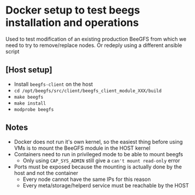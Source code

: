 # Docker setup to test beegs installation and operations

Used to test modification of an existing production BeeGFS from which we need to try to remove/replace nodes.
Or redeply using a different ansible script

## [Host setup]

<!-- https://github.com/RedCoolBeans/docker-beegfs -->
- Install `beegfs-client` on the host
- `cd /opt/beegfs/src/client/beegfs_client_module_XXX/build`
- `make beegfs`
- `make install`
- `modprobe beegfs`

## Notes

- Docker does not run it's own kernel, so the easiest thing before using VMs is to mount the BeeGFS module in the HOST kernel
- Containers need to run in privileged mode to be able to mount beegfs
  - Only using `CAP_SYS_ADMIN` still give a `can't mount read-only` error
- Ports must be exposed because the mounting is actually done by the host and not the container
  - Every node cannot have the same IPs for this reason
  - Every meta/storage/helperd service must be reachable by the HOST
